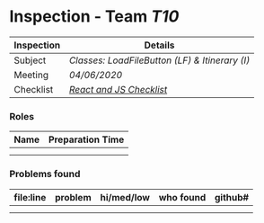 # Inspection - Team *T10* 
 
| Inspection | Details |
| ----- | ----- |
| Subject | *Classes: LoadFileButton (LF) & Itinerary (I)* |
| Meeting | *04/06/2020* |
| Checklist | *[React and JS Checklist](https://medium.com/@muthuks/here-is-the-checklist-for-reviewing-your-own-react-code-17c03761ac38)* |

### Roles

| Name | Preparation Time |
| ---- | ---- |
|  |  |
|  |  |

### Problems found

| file:line | problem | hi/med/low | who found | github#  |
| --- | --- | :---: | :---: | --- |
|  | | | | |
|  | | | | |

